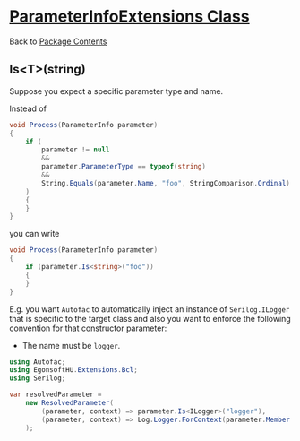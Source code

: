 ﻿# [ParameterInfoExtensions Class](help/T_EgonsoftHU_Extensions_Bcl_ParameterInfoExtensions.md)

Back to [Package Contents](https://github.com/gcsizmadia/EgonsoftHU.Extensions.Bcl#package-contents)

## Is&lt;T&gt;(string)

Suppose you expect a specific parameter type and name.

Instead of
```C#
void Process(ParameterInfo parameter)
{
    if (
        parameter != null
        &&
        parameter.ParameterType == typeof(string)
        &&
        String.Equals(parameter.Name, "foo", StringComparison.Ordinal)
    )
    {
    }
}
```
you can write
```C#
void Process(ParameterInfo parameter)
{
    if (parameter.Is<string>("foo"))
    {
    }
}
```
E.g. you want `Autofac` to automatically inject an instance of `Serilog.ILogger` that is specific to the target class and also you want to enforce the following convention for that constructor parameter:
- The name must be `logger`.
```C#
using Autofac;
using EgonsoftHU.Extensions.Bcl;
using Serilog;

var resolvedParameter =
    new ResolvedParameter(
        (parameter, context) => parameter.Is<ILogger>("logger"),
        (parameter, context) => Log.Logger.ForContext(parameter.Member.DeclaringType)
    );
```
